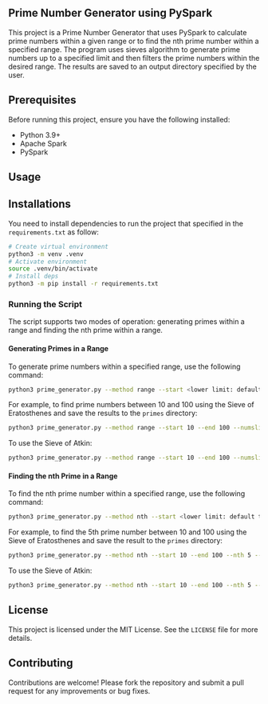 
## Prime Number Generator using PySpark

This project is a Prime Number Generator that uses PySpark to calculate prime numbers within a given range or to find the nth prime number within a specified range. The program uses sieves algorithm to generate prime numbers up to a specified limit and then filters the prime numbers within the desired range. The results are saved to an output directory specified by the user.

## Prerequisites

Before running this project, ensure you have the following installed:

- Python 3.9+
- Apache Spark
- PySpark

## Usage

## Installations

You need to install dependencies to run the project that specified in the `requirements.txt` as follow:

```bash
# Create virtual environment
python3 -m venv .venv
# Activate environment
source .venv/bin/activate
# Install deps
python3 -m pip install -r requirements.txt
```

### Running the Script

The script supports two modes of operation: generating primes within a range and finding the nth prime within a range.

#### Generating Primes in a Range

To generate prime numbers within a specified range, use the following command:

```bash
python3 prime_generator.py --method range --start <lower limit: default to 1> --end <upper limit> --output_dir <path/to/your/output/dir> --num_slices <num slice> --sieve <sieve name>
```
For example, to find prime numbers between 10 and 100 using the Sieve of Eratosthenes and save the results to the `primes` directory:

```bash
python3 prime_generator.py --method range --start 10 --end 100 --numslice 16 --output_dir primes --sieve eratosthenes
```

To use the Sieve of Atkin:

```bash
python3 prime_generator.py --method range --start 10 --end 100 --numslice 16 --output_dir primes --sieve atkin
```

#### Finding the nth Prime in a Range

To find the nth prime number within a specified range, use the following command:

```bash
python3 prime_generator.py --method nth --start <lower limit: default to 1> --end <upper limit> --output_dir <path/to/your/output/dir> --num_slices <num slice> --sieve <sieve name>
```

For example, to find the 5th prime number between 10 and 100 using the Sieve of Eratosthenes and save the result to the `primes` directory:

```bash
python3 prime_generator.py --method nth --start 10 --end 100 --nth 5 --numslice 16 --output_dir primes --sieve eratosthenes
```

To use the Sieve of Atkin:

```bash
python3 prime_generator.py --method nth --start 10 --end 100 --nth 5 --numslice 16 --output_dir primes --sieve atkin
```

## License

This project is licensed under the MIT License. See the `LICENSE` file for more details.

## Contributing

Contributions are welcome! Please fork the repository and submit a pull request for any improvements or bug fixes.


